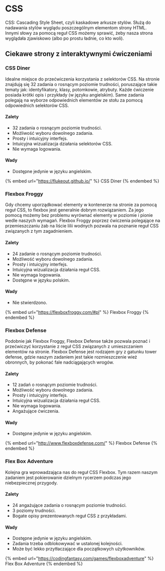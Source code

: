 # CSS

CSS: Cascading Style Sheet, czyli kaskadowe arkusze stylów. Służą do nadawania stylów wyglądu poszczególnym elementom strony HTML. Innymi słowy za pomocą reguł CSS możemy sprawić, żeby nasza strona wyglądała zjawiskowo (albo po prostu ładnie, co kto woli).

## Ciekawe strony z interaktywnymi ćwiczeniami

### CSS Diner

Idealne miejsce do przećwiczenia korzystania z selektorów CSS. Na stronie znajdują się 32 zadania o rosnącym poziomie trudności, poruszające takie tematy jak: identyfikatory, klasy, potomkowie, atrybuty. Każde ćwiczenie posiada krótki opis i przykłady (w języku angielskim). Same zadania polegają na wyborze odpowiednich elementów ze stołu za pomocą odpowiednich selektorów CSS.

#### Zalety

- 32 zadania o rosnącym poziomie trudności.
- Możliwość wyboru dowolnego zadania.
- Prosty i intuicyjny interfejs.
- Intuicyjna wizualizacja działania selektorów CSS.
- Nie wymaga logowania.

#### Wady

- Dostępne jedynie w języku angielskim.

{% embed url="https://flukeout.github.io/" %}
CSS Diner
{% endembed %}

### Flexbox Froggy

Gdy chcemy uporządkować elementy w kontenerze na stronie za pomocą reguł CSS, to flexbox jest generalnie dobrym rozwiązaniem. Za jego pomocą możemy bez problemu wyrównać elementy w poziomie i pionie wedle naszych wymagań. Flexbox Froggy poprzez ćwiczenia polegające na przemieszczaniu żab na liście lilii wodnych pozwala na poznanie reguł CSS związanych z tym zagadnieniem.

#### Zalety

- 24 zadanie o rosnącym poziomie trudności.
- Możliwość wyboru dowolnego zadania.
- Prosty i intuicyjny interfejs.
- Intuicyjna wizualizacja działania reguł CSS.
- Nie wymaga logowania.
- Dostępne w języku polskim.

#### Wady

- Nie stwierdzono.

{% embed url="https://flexboxfroggy.com/#pl" %}
Flexbox Froggy
{% endembed %}

### Flexbox Defense

Podobnie jak Flexbox Froggy, Flexbox Defense także pozwala poznać i przećwiczyć korzystanie z reguł CSS związanych z umieszczaniem elementów na stronie. Flexbox Defense jest rodzajem gry z gatunku tower defense, gdzie naszym zadaniem jest takie rozmieszczenie wież obronnych, by pokonać fale nadciągających wrogów.

#### Zalety

- 12 zadań o rosnącym poziomie trudności.
- Możliwość wyboru dowolnego zadania.
- Prosty i intuicyjny interfejs.
- Intuicyjna wizualizacja działania reguł CSS.
- Nie wymaga logowania.
- Angażujące ćwiczenia.

#### Wady

- Dostępne jedynie w języku angielskim.

{% embed url="http://www.flexboxdefense.com/" %}
Flexbox Defense
{% endembed %}

### Flex Box Adventure

Kolejna gra wprowadzająca nas do reguł CSS Flexbox. Tym razem naszym zadaniem jest pokierowanie dzielnym rycerzem podczas jego niebezpiecznej przygody.

#### Zalety

- 24 angażujące zadania o rosnącym poziomie trudności.
- 3 poziomy trudności.
- Bogate opisy prezentowanych reguł CSS z przykładami.

#### Wady

- Dostępne jedynie w języku angielskim.
- Zadania trzeba odblokowywać w ustalonej kolejności.
- Może być lekko przytłaczające dla początkowych użytkowników.

{% embed url="https://codingfantasy.com/games/flexboxadventure" %}
Flex Box Adventure
{% endembed %}